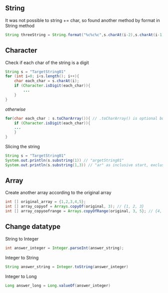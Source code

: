 ## String

It was not possible to string += char, so found another method by format in String method
```java
String threeString = String.format("%c%c%c",s.charAt(i-2),s.charAt(i-1),s.charAt(i)); // create string adding chars
```

## Character

Check if each char of the string is a digit
```java
String s = "TargetString01"
for (int i=0; i<s.length(); i++){
    char each_char = s.charAt(i);
    if (Character.isDigit(each_char)){
        ...
    }
}
```
*otherwise*
```java
for(char each_char : s.toCharArray()){ // .toCharArray() is optional but error might occur without
    if (Character.isDigit(each_char)){
    ...
    }
}
```

Slicing the string
```java
String s = "TargetString01"
System.out.println(s.substring(1)) // "argetString01"
System.out.println(s.substring(1,3)) // "ar" as inclusive start, exclusive end
```

## Array

Create another array according to the original array
```java
int [] original_array = {1,2,3,4,5};
int [] array_copyof = Arrays.copyOf(original, 3); // {1, 2, 3}
int [] array_copyoofrange = Arrays.copyOfRange(original, 3, 5}; // {4, 5} as again, inclusive start, exclusive end
```

## Change datatype

String to Integer
```java
int answer_integer = Integer.parseInt(answer_string);
```
Integer to String
```java
String answer_string = Integer.toString(answer_integer)
```
Integer to Long
```java
Long answer_long = Long.valueOf(answer_integer)
```
